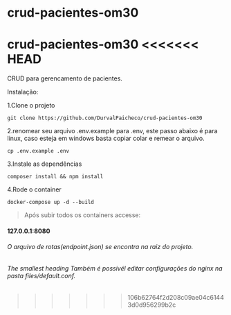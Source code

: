 # crud-pacientes-om30
crud-pacientes-om30
<<<<<<< HEAD
=======


CRUD para gerencamento de pacientes.

Instalação:

1.Clone o projeto

    git clone https://github.com/DurvalPaicheco/crud-pacientes-om30

2.renomear seu arquivo .env.example para .env, este passo abaixo é para linux, caso esteja em windows basta copiar colar e remear o arquivo.

    cp .env.example .env

3.Instale as dependências

    composer install && npm install

4.Rode o container

    docker-compose up -d --build


> Após subir todos os containers accesse:

<h4>127.0.0.1:8080</h4>


######  O arquivo de rotas(endpoint.json) se encontra na raiz do projeto.

###### The smallest heading Também é possivél editar configurações do nginx na pasta files/default.conf.  
>>>>>>> 106b62764f2d208c09ae04c61443d0d956299b2c
